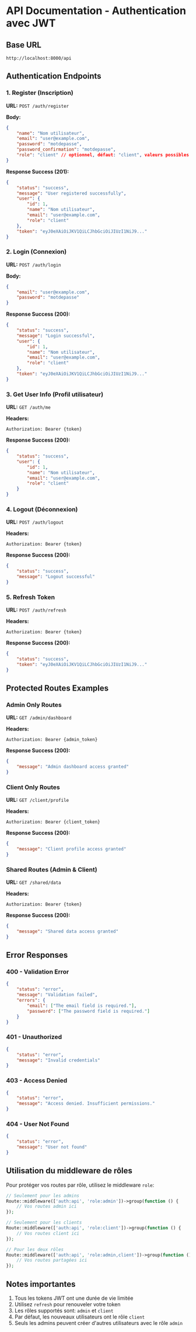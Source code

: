 # API Documentation - Authentication avec JWT

## Base URL
```
http://localhost:8000/api
```

## Authentication Endpoints

### 1. Register (Inscription)

**URL:** `POST /auth/register`

**Body:**
```json
{
    "name": "Nom utilisateur",
    "email": "user@example.com",
    "password": "motdepasse",
    "password_confirmation": "motdepasse",
    "role": "client" // optionnel, défaut: "client", valeurs possibles: "admin", "client"
}
```

**Response Success (201):**
```json
{
    "status": "success",
    "message": "User registered successfully",
    "user": {
        "id": 1,
        "name": "Nom utilisateur",
        "email": "user@example.com",
        "role": "client"
    },
    "token": "eyJ0eXAiOiJKV1QiLCJhbGciOiJIUzI1NiJ9..."
}
```

### 2. Login (Connexion)

**URL:** `POST /auth/login`

**Body:**
```json
{
    "email": "user@example.com",
    "password": "motdepasse"
}
```

**Response Success (200):**
```json
{
    "status": "success",
    "message": "Login successful",
    "user": {
        "id": 1,
        "name": "Nom utilisateur",
        "email": "user@example.com",
        "role": "client"
    },
    "token": "eyJ0eXAiOiJKV1QiLCJhbGciOiJIUzI1NiJ9..."
}
```

### 3. Get User Info (Profil utilisateur)

**URL:** `GET /auth/me`

**Headers:**
```
Authorization: Bearer {token}
```

**Response Success (200):**
```json
{
    "status": "success",
    "user": {
        "id": 1,
        "name": "Nom utilisateur",
        "email": "user@example.com",
        "role": "client"
    }
}
```

### 4. Logout (Déconnexion)

**URL:** `POST /auth/logout`

**Headers:**
```
Authorization: Bearer {token}
```

**Response Success (200):**
```json
{
    "status": "success",
    "message": "Logout successful"
}
```

### 5. Refresh Token

**URL:** `POST /auth/refresh`

**Headers:**
```
Authorization: Bearer {token}
```

**Response Success (200):**
```json
{
    "status": "success",
    "token": "eyJ0eXAiOiJKV1QiLCJhbGciOiJIUzI1NiJ9..."
}
```

## Protected Routes Examples

### Admin Only Routes

**URL:** `GET /admin/dashboard`

**Headers:**
```
Authorization: Bearer {admin_token}
```

**Response Success (200):**
```json
{
    "message": "Admin dashboard access granted"
}
```

### Client Only Routes

**URL:** `GET /client/profile`

**Headers:**
```
Authorization: Bearer {client_token}
```

**Response Success (200):**
```json
{
    "message": "Client profile access granted"
}
```

### Shared Routes (Admin & Client)

**URL:** `GET /shared/data`

**Headers:**
```
Authorization: Bearer {token}
```

**Response Success (200):**
```json
{
    "message": "Shared data access granted"
}
```

## Error Responses

### 400 - Validation Error
```json
{
    "status": "error",
    "message": "Validation failed",
    "errors": {
        "email": ["The email field is required."],
        "password": ["The password field is required."]
    }
}
```

### 401 - Unauthorized
```json
{
    "status": "error",
    "message": "Invalid credentials"
}
```

### 403 - Access Denied
```json
{
    "status": "error",
    "message": "Access denied. Insufficient permissions."
}
```

### 404 - User Not Found
```json
{
    "status": "error",
    "message": "User not found"
}
```

## Utilisation du middleware de rôles

Pour protéger vos routes par rôle, utilisez le middleware `role`:

```php
// Seulement pour les admins
Route::middleware(['auth:api', 'role:admin'])->group(function () {
    // Vos routes admin ici
});

// Seulement pour les clients
Route::middleware(['auth:api', 'role:client'])->group(function () {
    // Vos routes client ici
});

// Pour les deux rôles
Route::middleware(['auth:api', 'role:admin,client'])->group(function () {
    // Vos routes partagées ici
});
```

## Notes importantes

1. Tous les tokens JWT ont une durée de vie limitée
2. Utilisez `refresh` pour renouveler votre token
3. Les rôles supportés sont: `admin` et `client`
4. Par défaut, les nouveaux utilisateurs ont le rôle `client`
5. Seuls les admins peuvent créer d'autres utilisateurs avec le rôle `admin`